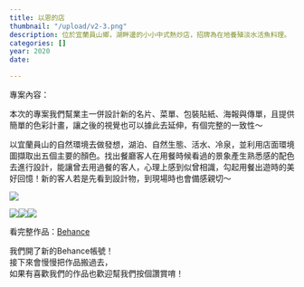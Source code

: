```yaml
---
title: 以恩的店
thumbnail: "/upload/v2-3.png"
description: 位於宜蘭員山鄉，湖畔邊的小小中式熱炒店，招牌為在地養殖淡水活魚料理。
categories: []
year: 2020
date: 

---
```

專案內容：

本次的專案我們幫業主一併設計新的名片、菜單、包裝貼紙、海報與傳單，且提供簡單的色彩計畫，讓之後的視覺也可以據此去延伸，有個完整的一致性～

以宜蘭員山的自然環境去做發想，湖泊、自然生態、活水、冷泉，並利用店面環境圖擷取出五個主要的顏色。找出餐廳客人在用餐時候看過的景象產生熟悉感的配色去進行設計，能讓曾去用過餐的客人，心理上感到似曾相識，勾起用餐出遊時的美好回憶！新的客人若是先看到設計物，到現場時也會備感親切～

![](https://mir-s3-cdn-cf.behance.net/project_modules/max_1200/0fb854115750331.605434ef71db3.png)

![](https://mir-s3-cdn-cf.behance.net/project_modules/fs/f892e8115750331.60582f63961fc.jpg)![](https://mir-s3-cdn-cf.behance.net/project_modules/2800_opt_1/8c0c7c115750331.605434f165b1a.jpg)![](https://mir-s3-cdn-cf.behance.net/project_modules/max_1200/d10a4d115750331.60582f61ea057.jpg)

看完整作品：[Behance](https://www.behance.net/gallery/115750331/_)

我們開了新的Behance帳號！  
接下來會慢慢把作品搬過去，  
如果有喜歡我們的作品也歡迎幫我們按個讚賞唷！